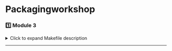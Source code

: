 # Packagingworkshop

### 1️⃣ Module 3

<details>
<summary>Click to expand Makefile description</summary>

# Labs: Thermal Simulation Of Semiconductor Packages With Ansys

Lesson 1: Introduction And Getting Started With Ansys Electronics Desktop

Lesson 2: Setting Up A Flip-Chip BGA Package

Lesson 3: Material Definitions And Thermal Power Sources

Lesson 4: Meshing and Running The Thermal Analysis

Lesson 5: Viewing Results And Exploring Other Package Types

</details>

---
